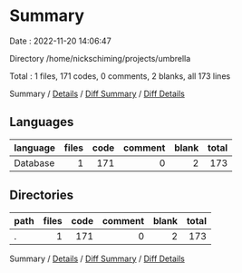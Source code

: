 # Summary

Date : 2022-11-20 14:06:47

Directory /home/nickschiming/projects/umbrella

Total : 1 files,  171 codes, 0 comments, 2 blanks, all 173 lines

Summary / [Details](details.md) / [Diff Summary](diff.md) / [Diff Details](diff-details.md)

## Languages
| language | files | code | comment | blank | total |
| :--- | ---: | ---: | ---: | ---: | ---: |
| Database | 1 | 171 | 0 | 2 | 173 |

## Directories
| path | files | code | comment | blank | total |
| :--- | ---: | ---: | ---: | ---: | ---: |
| . | 1 | 171 | 0 | 2 | 173 |

Summary / [Details](details.md) / [Diff Summary](diff.md) / [Diff Details](diff-details.md)
